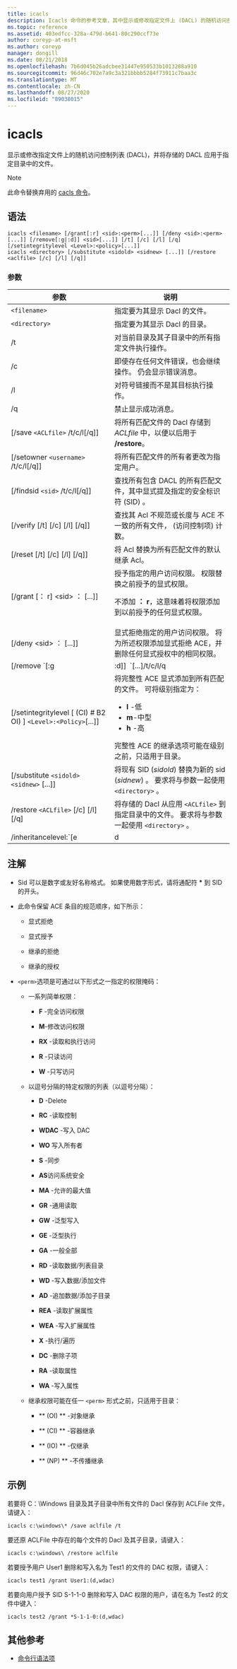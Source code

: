 ```yaml
---
title: icacls
description: Icacls 命令的参考文章，其中显示或修改指定文件上 (DACL) 的随机访问控制列表，并将存储的 Dacl 应用于指定目录中的文件。
ms.topic: reference
ms.assetid: 403edfcc-328a-479d-b641-80c290ccf73e
author: coreyp-at-msft
ms.author: coreyp
manager: dongill
ms.date: 08/21/2018
ms.openlocfilehash: 7b6d045b26adcbee31447e950533b1013288a910
ms.sourcegitcommit: 96d46c702e7a9c3a321bbbb5284f73911c7baa3c
ms.translationtype: MT
ms.contentlocale: zh-CN
ms.lasthandoff: 08/27/2020
ms.locfileid: "89038015"
---
```

# <a name="icacls"></a>icacls

显示或修改指定文件上的随机访问控制列表 (DACL)，并将存储的 DACL 应用于指定目录中的文件。

> [!NOTE]
> 此命令替换弃用的 [cacls 命令](cacls.md)。

## <a name="syntax"></a>语法

```
icacls <filename> [/grant[:r] <sid>:<perm>[...]] [/deny <sid>:<perm>[...]] [/remove[:g|:d]] <sid>[...]] [/t] [/c] [/l] [/q] [/setintegritylevel <Level>:<policy>[...]]
icacls <directory> [/substitute <sidold> <sidnew> [...]] [/restore <aclfile> [/c] [/l] [/q]]
```

### <a name="parameters"></a>参数

| 参数 | 说明 |
| --------- | ----------- |
| `<filename>` | 指定要为其显示 Dacl 的文件。 |
| `<directory>` | 指定要为其显示 Dacl 的目录。 |
| /t  | 对当前目录及其子目录中的所有指定文件执行操作。 |
| /c | 即使存在任何文件错误，也会继续操作。 仍会显示错误消息。 |
| /l | 对符号链接而不是其目标执行操作。 |
| /q | 禁止显示成功消息。 |
| [/save `<ACLfile>` /t/c/l[/q]] | 将所有匹配文件的 Dacl 存储到 *ACLfile* 中，以便以后用于 **/restore**。 |
| [/setowner `<username>` /t/c/l[/q]] | 将所有匹配文件的所有者更改为指定用户。 |
| [/findsid `<sid>` /t/c/l[/q]] | 查找所有包含 DACL 的所有匹配文件，其中显式提及指定的安全标识符 (SID) 。 |
| [/verify [/t] [/c] [/l] [/q]] | 查找其 Acl 不规范或长度与 ACE 不一致的所有文件， (访问控制项) 计数。 |
| [/reset [/t] [/c] [/l] [/q]] | 将 Acl 替换为所有匹配文件的默认继承 Acl。 |
| [/grant [： r] \<sid> ： <perm> [...]] | 授予指定的用户访问权限。 权限替换之前授予的显式权限。<p>不添加 **： r**，这意味着将权限添加到以前授予的任何显式权限。 |
| [/deny \<sid> ： <perm> [...]] | 显式拒绝指定的用户访问权限。 将为所述权限添加显式拒绝 ACE，并删除任何显式授权中的相同权限。 |
| [/remove `[:g | :d]]` `<sid>`[...]/t/c/l/q | 从 DACL 中移除指定 SID 的所有匹配项。 此命令还可以使用：<ul><li>**： g** -删除已授予的对指定 SID 的所有权限。</li><li>**:d** -删除对指定 SID 的所有拒绝的权限。 |
| [/setintegritylevel [ (CI) # B2 OI) ] `<Level>:<Policy>`[...]] | 将完整性 ACE 显式添加到所有匹配的文件。 可将级别指定为：<ul><li>**l** -低</li><li>**m**-中型</li><li>**h** -高</li></ul>完整性 ACE 的继承选项可能在级别之前，只适用于目录。 |
| [/substitute `<sidold> <sidnew>` [...]] | 将现有 SID (*sidold*) 替换为新的 sid (*sidnew*) 。 要求将与参数一起使用 `<directory>` 。 |
| /restore `<ACLfile>` [/c] [/l] [/q] | 将存储的 Dacl 从应用 `<ACLfile>` 到指定目录中的文件。 要求将与参数一起使用 `<directory>` 。 |
| /inheritancelevel:`[e | d | r]` | 设置继承级别，可以是：<ul><li>**e** -启用继承</li><li>**d** -禁用继承并复制 ace</li><li>**r** -删除所有继承的 ace</li></ul> |

## <a name="remarks"></a>注解

- Sid 可以是数字或友好名称格式。 如果使用数字形式，请将通配符 **&#42;** 到 SID 的开头。

- 此命令保留 ACE 条目的规范顺序，如下所示：

    - 显式拒绝

    -  显式授予

    - 继承的拒绝

    - 继承的授权

- `<perm>`选项是可通过以下形式之一指定的权限掩码：

    - 一系列简单权限：

      - **F** -完全访问权限

      - **M**-修改访问权限

      - **RX** -读取和执行访问

      - **R** -只读访问

      - **W** -只写访问

    - 以逗号分隔的特定权限的列表（以逗号分隔）：

      - **D** -Delete

      - **RC** -读取控制

      - **WDAC** -写入 DAC

      - **WO** 写入所有者

      - **S** -同步

      - **AS**访问系统安全

      - **MA** -允许的最大值

      - **GR** -通用读取

      - **GW** -泛型写入

      - **GE** -泛型执行

      - **GA** -一般全部

      - **RD** -读取数据/列表目录

      - **WD** -写入数据/添加文件

      - **AD** -追加数据/添加子目录

      - **REA** -读取扩展属性

      - **WEA** -写入扩展属性

      - **X** -执行/遍历

      - **DC** -删除子项

      - **RA** -读取属性

      - **WA** -写入属性

  - 继承权限可能在任一 `<perm>` 形式之前，只适用于目录：

      - ** (OI) ** -对象继承

      - ** (CI) ** -容器继承

      - ** (IO) ** -仅继承

      - ** (NP) ** -不传播继承

## <a name="examples"></a>示例

若要将 C：\Windows 目录及其子目录中所有文件的 Dacl 保存到 ACLFile 文件，请键入：

```
icacls c:\windows\* /save aclfile /t
```

要还原 ACLFile 中存在的每个文件的 Dacl 及其子目录，请键入：

```
icacls c:\windows\ /restore aclfile
```

若要授予用户 User1 删除和写入名为 Test1 的文件的 DAC 权限，请键入：

```
icacls test1 /grant User1:(d,wdac)
```

若要向用户授予 SID S-1-1-0 删除和写入 DAC 权限的用户，请在名为 Test2 的文件中键入：

```
icacls test2 /grant *S-1-1-0:(d,wdac)
```

## <a name="additional-references"></a>其他参考

- [命令行语法项](command-line-syntax-key.md)

